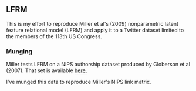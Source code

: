 ## LFRM

This is my effort to reproduce Miller et al's (2009) nonparametric latent 
feature relational model (LFRM) and apply it to a Twitter dataset limited to
the members of the 113th US Congress.

### Munging

Miller tests LFRM on a NIPS authorship dataset produced by Globerson et al
(2007). That set is available [here.](http://ai.stanford.edu/~gal/)

I've munged this data to reproduce Miller's NIPS link matrix.
